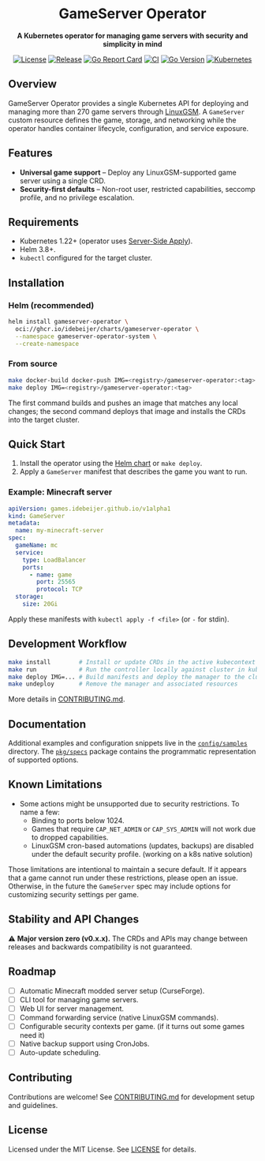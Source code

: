<div align="center">

  <h1>GameServer Operator</h1>

**A Kubernetes operator for managing game servers with security and simplicity in mind**

[![License](https://img.shields.io/github/license/idebeijer/gameserver-operator?style=for-the-badge)](https://github.com/idebeijer/gameserver-operator/blob/main/LICENSE)
[![Release](https://img.shields.io/github/v/release/idebeijer/gameserver-operator?style=for-the-badge)](https://github.com/idebeijer/gameserver-operator/releases)
[![Go Report Card](https://goreportcard.com/badge/github.com/idebeijer/gameserver-operator?style=for-the-badge)](https://goreportcard.com/report/github.com/idebeijer/gameserver-operator)
[![CI](https://img.shields.io/github/actions/workflow/status/idebeijer/gameserver-operator/test.yml?branch=main&style=for-the-badge)](https://github.com/idebeijer/gameserver-operator/actions)
[![Go Version](https://img.shields.io/github/go-mod/go-version/idebeijer/gameserver-operator?style=for-the-badge)](https://go.dev/)
[![Kubernetes](https://img.shields.io/badge/Kubernetes-1.22+-326CE5?style=for-the-badge&logo=kubernetes&logoColor=white)](https://kubernetes.io/)

</div>

## Overview

GameServer Operator provides a single Kubernetes API for deploying and managing more than 270 game servers through [LinuxGSM](https://linuxgsm.com/). A `GameServer` custom resource defines the game, storage, and networking while the operator handles container lifecycle, configuration, and service exposure.

## Features

- **Universal game support** – Deploy any LinuxGSM-supported game server using a single CRD.
- **Security-first defaults** – Non-root user, restricted capabilities, seccomp profile, and no privilege escalation.

## Requirements

- Kubernetes 1.22+ (operator uses [Server-Side Apply](https://kubernetes.io/docs/reference/using-api/server-side-apply/)).
- Helm 3.8+.
- `kubectl` configured for the target cluster.

## Installation

### Helm (recommended)

```bash
helm install gameserver-operator \
  oci://ghcr.io/idebeijer/charts/gameserver-operator \
  --namespace gameserver-operator-system \
  --create-namespace
```

### From source

```bash
make docker-build docker-push IMG=<registry>/gameserver-operator:<tag>
make deploy IMG=<registry>/gameserver-operator:<tag>
```

The first command builds and pushes an image that matches any local changes; the second command deploys that image and installs the CRDs into the target cluster.

## Quick Start

1. Install the operator using the [Helm chart](#helm-recommended) or `make deploy`.
2. Apply a `GameServer` manifest that describes the game you want to run.

### Example: Minecraft server

```yaml
apiVersion: games.idebeijer.github.io/v1alpha1
kind: GameServer
metadata:
  name: my-minecraft-server
spec:
  gameName: mc
  service:
    type: LoadBalancer
    ports:
      - name: game
        port: 25565
        protocol: TCP
  storage:
    size: 20Gi
```

Apply these manifests with `kubectl apply -f <file>` (or `-` for stdin).

## Development Workflow

```bash
make install        # Install or update CRDs in the active kubecontext
make run            # Run the controller locally against cluster in kubeconfig
make deploy IMG=... # Build manifests and deploy the manager to the cluster
make undeploy       # Remove the manager and associated resources
```

More details in [CONTRIBUTING.md](./CONTRIBUTING.md).

## Documentation

Additional examples and configuration snippets live in the [`config/samples`](./config/samples) directory. The [`pkg/specs`](./pkg/specs) package contains the programmatic representation of supported options.

## Known Limitations

- Some actions might be unsupported due to security restrictions. To name a few:
  - Binding to ports below 1024.
  - Games that require `CAP_NET_ADMIN` or `CAP_SYS_ADMIN` will not work due to dropped capabilities.
  - LinuxGSM cron-based automations (updates, backups) are disabled under the default security profile. (working on a k8s native solution)

Those limitations are intentional to maintain a secure default. If it appears that a game cannot run under these restrictions, please open an issue.
Otherwise, in the future the `GameServer` spec may include options for customizing security settings per game.

## Stability and API Changes

⚠️ **Major version zero (v0.x.x).** The CRDs and APIs may change between releases and backwards compatibility is not guaranteed.

## Roadmap

- [ ] Automatic Minecraft modded server setup (CurseForge).
- [ ] CLI tool for managing game servers.
- [ ] Web UI for server management.
- [ ] Command forwarding service (native LinuxGSM commands).
- [ ] Configurable security contexts per game. (if it turns out some games need it)
- [ ] Native backup support using CronJobs.
- [ ] Auto-update scheduling.

## Contributing

Contributions are welcome! See [CONTRIBUTING.md](./CONTRIBUTING.md) for development setup and guidelines.

## License

Licensed under the MIT License. See [LICENSE](./LICENSE) for details.
